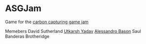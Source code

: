 # ASGJam
Game for the [carbon capturing game jam](https://itch.io/jam/asgj-climate-change) 

Memebers 
David Sutherland 
[Utkarsh Yadav](https://github.com/utkarshyadav009) 
[Alessandro Bason](https://github.com/alessandrobason) 
Saul Banderas Brotheridge 
